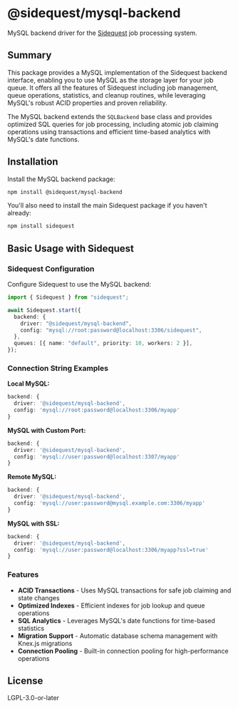 # @sidequest/mysql-backend

MySQL backend driver for the [Sidequest](https://github.com/sidequestjs/sidequest) job processing system.

## Summary

This package provides a MySQL implementation of the Sidequest backend interface, enabling you to use MySQL as the storage layer for your job queue. It offers all the features of Sidequest including job management, queue operations, statistics, and cleanup routines, while leveraging MySQL's robust ACID properties and proven reliability.

The MySQL backend extends the `SQLBackend` base class and provides optimized SQL queries for job processing, including atomic job claiming operations using transactions and efficient time-based analytics with MySQL's date functions.

## Installation

Install the MySQL backend package:

```bash
npm install @sidequest/mysql-backend
```

You'll also need to install the main Sidequest package if you haven't already:

```bash
npm install sidequest
```

## Basic Usage with Sidequest

### Sidequest Configuration

Configure Sidequest to use the MySQL backend:

```typescript
import { Sidequest } from "sidequest";

await Sidequest.start({
  backend: {
    driver: "@sidequest/mysql-backend",
    config: "mysql://root:password@localhost:3306/sidequest",
  },
  queues: [{ name: "default", priority: 10, workers: 2 }],
});
```

### Connection String Examples

**Local MySQL:**

```typescript
backend: {
  driver: '@sidequest/mysql-backend',
  config: 'mysql://root:password@localhost:3306/myapp'
}
```

**MySQL with Custom Port:**

```typescript
backend: {
  driver: '@sidequest/mysql-backend',
  config: 'mysql://user:password@localhost:3307/myapp'
}
```

**Remote MySQL:**

```typescript
backend: {
  driver: '@sidequest/mysql-backend',
  config: 'mysql://user:password@mysql.example.com:3306/myapp'
}
```

**MySQL with SSL:**

```typescript
backend: {
  driver: '@sidequest/mysql-backend',
  config: 'mysql://user:password@localhost:3306/myapp?ssl=true'
}
```

### Features

- **ACID Transactions** - Uses MySQL transactions for safe job claiming and state changes
- **Optimized Indexes** - Efficient indexes for job lookup and queue operations
- **SQL Analytics** - Leverages MySQL's date functions for time-based statistics
- **Migration Support** - Automatic database schema management with Knex.js migrations
- **Connection Pooling** - Built-in connection pooling for high-performance operations

## License

LGPL-3.0-or-later
